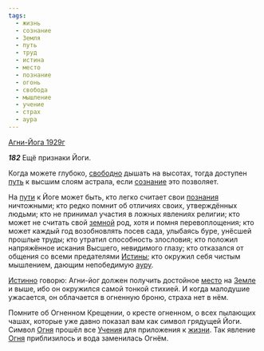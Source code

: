 ```yaml
---
tags:
  - жизнь
  - сознание
  - Земля
  - путь
  - труд
  - истина
  - место
  - познание
  - огонь
  - свобода
  - мышление
  - учение
  - страх
  - аура
---
```


[Агни-Йога 1929г](https://127.0.0.1:4002/agni/1929)

___182___
Ещё признаки Йоги.   

Когда можете глубоко, [свободно](../../../tags/#свобода) дышать на высотах, тогда доступен [путь](../../../tags/#путь) к высшим слоям астрала, если [сознание](../../../tags/#сознание) это позволяет.   

На [пути](../../../tags/#путь) к Йоге может быть, кто легко считает свои [познания](../../../tags/#познание) ничтожными; кто редко помнит об отличиях своих, утверждённых людьми; кто не принимал участия в ложных явлениях религии; кто может не считать свой [земной](../../../tags/#Земля) род, хотя и помня перевоплощения; кто может каждый год возобновлять посев сада, улыбаясь буре, унёсшей прошлые труды; кто утратил способность злословия; кто положил напряжённое искания Высшего, невидимого глазу; кто отказался от общения со всеми предателями [Истины](../../../tags/#истина); кто окружил себя чистым мышлением, дающим непобедимую [ауру](../../../tags/#аура).   

[Истинно](../../../tags/#истина) говорю: Агни-йог должен получить достойное [место](../../../tags/#место) на [Земле](../../../tags/#Земля) и выше, ибо он окружился самой тонкой стихией. И когда малодушие ужасается, он облачается в огненную броню, страха нет в нём.   

Помните об Огненном Крещении, о кресте огненном, о всех пылающих чашах, которые уже давно показал вам как символ грядущей Йоги. Символ [Огня](../../../tags/#огонь) прошёл все [Учения](../../../tags/#учение) для приложения к [жизни](../../../tags/#жизнь). Так явление [Огня](../../../tags/#огонь) приблизилось и вода заменилась Огнём.